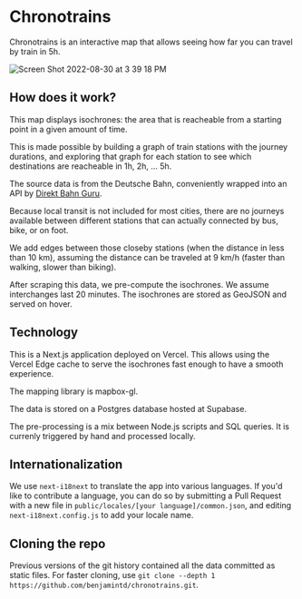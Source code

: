 # Chronotrains

Chronotrains is an interactive map that allows seeing how far you can travel by train in 5h.

![Screen Shot 2022-08-30 at 3 39 18 PM](https://user-images.githubusercontent.com/11202803/187453751-816f9f2b-8cb5-4586-ae40-4bc3b5da2087.png)

## How does it work?

This map displays isochrones: the area that is reacheable from a starting point in a given amount of time.

This is made possible by building a graph of train stations with the journey durations, and exploring that graph for each station to see which destinations are reacheable in 1h, 2h, ... 5h.

The source data is from the Deutsche Bahn, conveniently wrapped into an API by [Direkt Bahn Guru](https://github.com/juliuste/api.direkt.bahn.guru).

Because local transit is not included for most cities, there are no journeys available between different stations that can actually connected by bus, bike, or on foot.

We add edges between those closeby stations (when the distance in less than 10 km), assuming the distance can be traveled at 9 km/h (faster than walking, slower than biking).

After scraping this data, we pre-compute the isochrones. We assume interchanges last 20 minutes.
The isochrones are stored as GeoJSON and served on hover.

## Technology

This is a Next.js application deployed on Vercel. This allows using the Vercel Edge cache to serve the isochrones fast enough to have a smooth experience.

The mapping library is mapbox-gl.

The data is stored on a Postgres database hosted at Supabase.

The pre-processing is a mix between Node.js scripts and SQL queries. It is currenly triggered by hand and processed locally.

## Internationalization

We use `next-i18next` to translate the app into various languages. If you'd like to contribute a language, you can do so by submitting a Pull Request with a new file in `public/locales/[your language]/common.json`, and editing `next-i18next.config.js` to add your locale name.

## Cloning the repo

Previous versions of the git history contained all the data committed as static files. For faster cloning, use `git clone --depth 1 https://github.com/benjamintd/chronotrains.git`.
